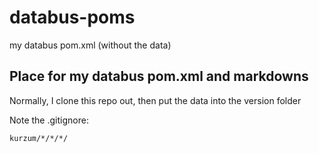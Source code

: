 # databus-poms
my databus pom.xml (without the data)

## Place for my databus pom.xml and markdowns
Normally, I clone this repo out, then put the data into the version folder

Note the .gitignore:
```
kurzum/*/*/*/
```
